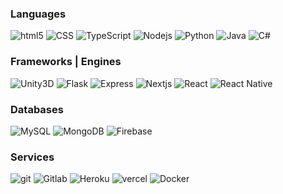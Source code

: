 <h3>Languages</h3>
<div>
  <img alt="html5" src="https://img.shields.io/badge/-HTML5-E34F26?style=flat-square&logo=html5&logoColor=white" />
  <img alt="CSS" src="https://img.shields.io/badge/-CSS-2980b9?style=flat-square&logo=css3&logoColor=white" />
  <img alt="TypeScript" src="https://img.shields.io/badge/-TypeScript-3178C6?style=flat-square&logo=TypeScript&logoColor=white" />
  <img alt="Nodejs" src="https://img.shields.io/badge/-Nodejs-339933?style=flat-square&logo=Node.js&logoColor=white" />
  <img alt="Python" src="https://img.shields.io/badge/-Python-f1c40f?style=flat-square&logo=Python&logoColor=white" />
  <img alt="Java" src="https://img.shields.io/badge/-Java-007396?style=flat-square&logo=Java&logoColor=white" />
  <img alt="C#" src="https://img.shields.io/badge/-CSharp-239120?style=flat-square&logo=C-Sharp&logoColor=white" />
</div>

<h3>Frameworks | Engines</h3>
<div>
    <img alt="Unity3D" src="https://img.shields.io/badge/-Unity3D-2c3e50?style=flat-square&logo=Unity&logoColor=white" />
    <img alt="Flask" src="https://img.shields.io/badge/-Flask-000000?style=flat-square&logo=Flask&logoColor=white" />
    <img alt="Express" src="https://img.shields.io/badge/-Express-000000?style=flat-square&logo=Express&logoColor=white" />
    <img alt="Nextjs" src="https://img.shields.io/badge/-Nextjs-000000?style=flat-square&logo=Next.js&logoColor=white" />
    <img alt="React" src="https://img.shields.io/badge/-React-45b8d8?style=flat-square&logo=react&logoColor=white" />
    <img alt="React Native" src="https://img.shields.io/badge/-React Native-45b8d8?style=flat-square&logo=react&logoColor=white" />
</div>

<h3>Databases</h3>
<div>
  <img alt="MySQL" src="https://img.shields.io/badge/-MySQL-4479A1?style=flat-square&logo=MySQL&logoColor=white" />
  <img alt="MongoDB" src="https://img.shields.io/badge/-MongoDB-13aa52?style=flat-square&logo=mongodb&logoColor=white" />
  <img alt="Firebase" src="https://img.shields.io/badge/-Firebase-FFCA28?style=flat-square&logo=Firebase&logoColor=blue" />
</div>

<h3>Services</h3>
<div>
  <img alt="git" src="https://img.shields.io/badge/-Git-F05032?style=flat-square&logo=git&logoColor=white" />
  <img alt="Gitlab" src="https://img.shields.io/badge/-Gitlab-764ABC?style=flat-square&logo=Gitlab&logoColor=white" />
  <img alt="Heroku" src="https://img.shields.io/badge/-Heroku-430098?style=flat-square&logo=heroku&logoColor=white" />
  <img alt="vercel" src="https://img.shields.io/badge/-Vercel-000000?style=flat-square&logo=vercel&logoColor=white" />
  <img alt="Docker" src="https://img.shields.io/badge/-Docker-3498db?style=flat-square&logo=docker&logoColor=white" />
</div>

<!--
**gigasii/gigasii** is a ✨ _special_ ✨ repository because its `README.md` (this file) appears on your GitHub profile.

Here are some ideas to get you started:
- 🔭 I’m currently working on ...
- 🌱 I’m currently learning ...
- 👯 I’m looking to collaborate on ...
- 🤔 I’m looking for help with ...
- 💬 Ask me about ...
- 📫 How to reach me: ...
- 😄 Pronouns: ...
- ⚡ Fun fact: ...
-->

